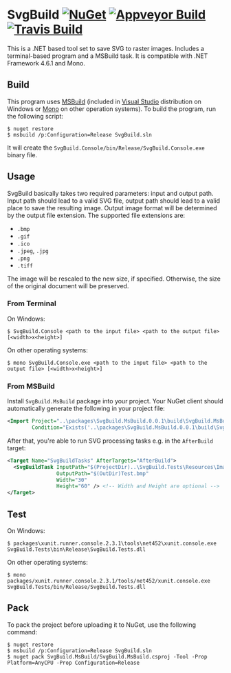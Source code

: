 SvgBuild [![NuGet][badge-nuget]][nuget] [![Appveyor Build][badge-appveyor]][build-appveyor] [![Travis Build][badge-travis]][build-travis]
========

This is a .NET based tool set to save SVG to raster images. Includes a
terminal-based program and a MSBuild task. It is compatible with .NET Framework
4.6.1 and Mono.

Build
-----

This program uses [MSBuild][msbuild] (included in [Visual
Studio][visual-studio] distribution on Windows or [Mono][mono] on other
operation systems). To build the program, run the following script:

```console
$ nuget restore
$ msbuild /p:Configuration=Release SvgBuild.sln
```

It will create the `SvgBuild.Console/bin/Release/SvgBuild.Console.exe` binary
file.

Usage
-----

SvgBuild basically takes two required parameters: input and output path. Input
path should lead to a valid SVG file, output path should lead to a valid place
to save the resulting image. Output image format will be determined by the
output file extension. The supported file extensions are:

- `.bmp`
- `.gif`
- `.ico`
- `.jpeg`, `.jpg`
- `.png`
- `.tiff`  

The image will be rescaled to the new size, if specified. Otherwise, the size
of the original document will be preserved.

### From Terminal

On Windows:

```console
$ SvgBuild.Console <path to the input file> <path to the output file> [<width>x<height>]
```

On other operating systems:

```console
$ mono SvgBuild.Console.exe <path to the input file> <path to the output file> [<width>x<height>]
```

### From MSBuild

Install `SvgBuild.MsBuild` package into your project. Your NuGet client should
automatically generate the following in your project file:

```xml
<Import Project="..\packages\SvgBuild.MsBuild.0.0.1\build\SvgBuild.MsBuild.props"
        Condition="Exists('..\packages\SvgBuild.MsBuild.0.0.1\build\SvgBuild.MsBuild.props')" />
```

After that, you're able to run SVG processing tasks e.g. in the `AfterBuild`
target:

```xml
<Target Name="SvgBuildTasks" AfterTargets="AfterBuild">
  <SvgBuildTask InputPath="$(ProjectDir)..\SvgBuild.Tests\Resources\Image.svg"
                OutputPath="$(OutDir)Test.bmp"
                Width="30"
                Height="60" /> <!-- Width and Height are optional --> 
</Target>
```

Test
----

On Windows:

```console
$ packages\xunit.runner.console.2.3.1\tools\net452\xunit.console.exe SvgBuild.Tests\bin\Release\SvgBuild.Tests.dll
```

On other operating systems:

```console
$ mono packages/xunit.runner.console.2.3.1/tools/net452/xunit.console.exe SvgBuild.Tests/bin/Release/SvgBuild.Tests.dll
```

Pack
----

To pack the project before uploading it to NuGet, use the following command:

```console
$ nuget restore
$ msbuild /p:Configuration=Release SvgBuild.sln
$ nuget pack SvgBuild.MsBuild/SvgBuild.MsBuild.csproj -Tool -Prop Platform=AnyCPU -Prop Configuration=Release
```

[build-appveyor]: https://ci.appveyor.com/project/ForNeVeR/svgbuild/branch/master
[build-travis]: https://travis-ci.org/ForNeVeR/SvgBuild
[mono]: http://www.mono-project.com/
[msbuild]: https://github.com/Microsoft/msbuild
[nuget]: https://www.nuget.org/packages/SvgBuild.MsBuild
[visual-studio]: https://www.visualstudio.com/

[badge-appveyor]: https://ci.appveyor.com/api/projects/status/mwpd81tb2nwku1k6/branch/master?svg=true
[badge-nuget]: https://img.shields.io/nuget/v/SvgBuild.MsBuild.svg
[badge-travis]: https://travis-ci.org/ForNeVeR/SvgBuild.svg?branch=master
